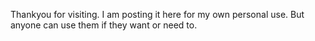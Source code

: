 Thankyou for visiting.
I am posting it here for my own personal use.
But anyone can use them if they want or need to.
